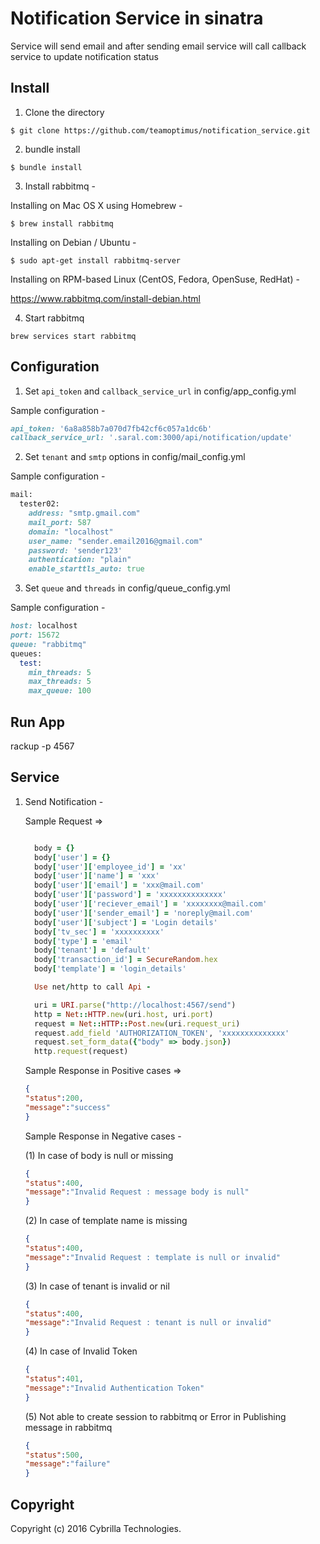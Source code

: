 # Notification Service in sinatra

Service will send email and after sending email service will call callback service to update notification status

## Install

1. Clone the directory 

  ```
  $ git clone https://github.com/teamoptimus/notification_service.git
  ```

2. bundle install

  ```
  $ bundle install
  ```

3. Install rabbitmq -

  Installing on Mac OS X using Homebrew -

  ```
  $ brew install rabbitmq
  ```

  Installing on Debian / Ubuntu -

  ```
  $ sudo apt-get install rabbitmq-server
  ```

  Installing on RPM-based Linux (CentOS, Fedora, OpenSuse, RedHat) -
 
  https://www.rabbitmq.com/install-debian.html


4. Start rabbitmq
  
  ```
  brew services start rabbitmq
  ```


## Configuration

1. Set `api_token` and `callback_service_url` in config/app_config.yml

  Sample configuration -

  ```ruby
  api_token: '6a8a858b7a070d7fb42cf6c057a1dc6b'
  callback_service_url: '.saral.com:3000/api/notification/update'
  ```


2. Set `tenant` and `smtp` options in config/mail_config.yml

  Sample configuration -

  ```ruby
  mail:
    tester02:
      address: "smtp.gmail.com"
      mail_port: 587
      domain: "localhost"
      user_name: "sender.email2016@gmail.com"
      password: 'sender123'
      authentication: "plain"
      enable_starttls_auto: true
  ```

3. Set `queue` and `threads` in config/queue_config.yml

 Sample configuration -

  ```ruby
  host: localhost
  port: 15672
  queue: "rabbitmq"
  queues:
    test:
      min_threads: 5
      max_threads: 5
      max_queue: 100
  ```


## Run App

rackup -p 4567

## Service

1. Send Notification -
    
    Sample Request =>
    ```ruby

      body = {}
      body['user'] = {}
      body['user']['employee_id'] = 'xx'
      body['user']['name'] = 'xxx'
      body['user']['email'] = 'xxx@mail.com'
      body['user']['password'] = 'xxxxxxxxxxxxxx'
      body['user']['reciever_email'] = 'xxxxxxxx@mail.com'
      body['user']['sender_email'] = 'noreply@mail.com'
      body['user']['subject'] = 'Login details'
      body['tv_sec'] = 'xxxxxxxxxx'
      body['type'] = 'email'
      body['tenant'] = 'default'
      body['transaction_id'] = SecureRandom.hex
      body['template'] = 'login_details'

      Use net/http to call Api -

      uri = URI.parse("http://localhost:4567/send")
      http = Net::HTTP.new(uri.host, uri.port)
      request = Net::HTTP::Post.new(uri.request_uri)
      request.add_field 'AUTHORIZATION_TOKEN', 'xxxxxxxxxxxxxx'
      request.set_form_data({"body" => body.json})
      http.request(request)

    ```
   
    Sample Response in Positive cases =>

    ```json
    {
    "status":200,
    "message":"success"
    }
    ```


    Sample Response in Negative cases -

    (1) In case of body is null or  missing 
    ```json
    {
    "status":400,
    "message":"Invalid Request : message body is null"
    }
    ```

    (2) In case of template name is missing
    ```json
    {
    "status":400,
    "message":"Invalid Request : template is null or invalid"
    }
    ```
    (3) In case of tenant is invalid or nil 
    ```json
    {
    "status":400,
    "message":"Invalid Request : tenant is null or invalid"
    }
    ```
    (4) In case of Invalid Token  
    ```json
    {
    "status":401,
    "message":"Invalid Authentication Token"
    }
    ```
    (5)  Not able to create session to rabbitmq or Error in Publishing message in rabbitmq 
    ```json
    {
    "status":500,
    "message":"failure"
    }
    ```


## Copyright

Copyright (c) 2016 Cybrilla Technologies.


